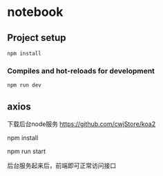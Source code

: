 # notebook

## Project setup
```
npm install
```

### Compiles and hot-reloads for development
```
npm run dev
```

## axios

下载后台node服务 https://github.com/cwjStore/koa2

npm install

npm run start

后台服务起来后，前端即可正常访问接口
